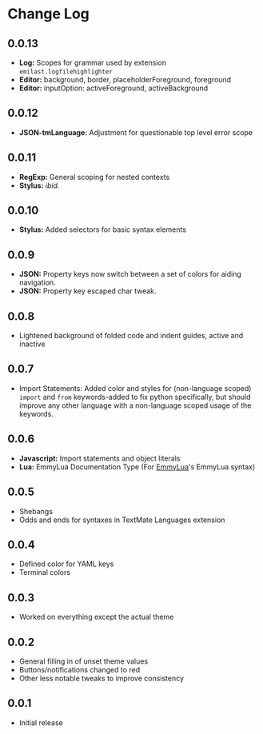 # Change Log

## 0.0.13

- __Log:__ Scopes for grammar used by extension `emilast.logfilehighlighter`
- __Editor:__ background, border, placeholderForeground, foreground
- __Editor:__ inputOption: activeForeground, activeBackground

## 0.0.12

- __JSON-tmLanguage:__ Adjustment for questionable top level error scope

## 0.0.11

- __RegExp:__ General scoping for nested contexts
- __Stylus:__ _ibid._

## 0.0.10

- __Stylus:__ Added selectors for basic syntax elements

## 0.0.9

- __JSON:__ Property keys now switch between a set of colors for aiding navigation.
- __JSON:__ Property key escaped char tweak.

## 0.0.8

- Lightened background of folded code and indent guides, active and inactive

## 0.0.7

- Import Statements: Added color and styles for (non-language scoped) `import`
  and `from` keywords-added to fix python specifically, but should improve any
  other language with a non-language scoped usage of the keywords.

## 0.0.6

- __Javascript:__ Import statements and object literals
- __Lua:__ EmmyLua Documentation Type (For [EmmyLua](https://marketplace.visualstudio.com/items?itemName=tangzx.emmylua)'s EmmyLua syntax)

## 0.0.5

- Shebangs
- Odds and ends for syntaxes in TextMate Languages extension

## 0.0.4

- Defined color for YAML keys
- Terminal colors

## 0.0.3

- Worked on everything except the actual theme

## 0.0.2

- General filling in of unset theme values
- Buttons/notifications changed to red
- Other less notable tweaks to improve consistency

## 0.0.1

- Initial release
